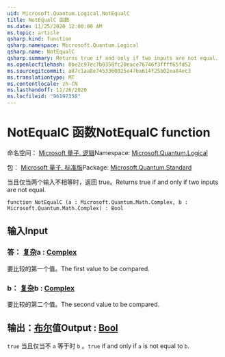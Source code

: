 ```yaml
---
uid: Microsoft.Quantum.Logical.NotEqualC
title: NotEqualC 函数
ms.date: 11/25/2020 12:00:00 AM
ms.topic: article
qsharp.kind: function
qsharp.namespace: Microsoft.Quantum.Logical
qsharp.name: NotEqualC
qsharp.summary: Returns true if and only if two inputs are not equal.
ms.openlocfilehash: 0be2c97ec7b0350fc20eace76746f3ffff65fd52
ms.sourcegitcommit: a87c1aa8e7453360025e47ba614f25b02ea84ec3
ms.translationtype: MT
ms.contentlocale: zh-CN
ms.lasthandoff: 11/26/2020
ms.locfileid: "96197358"
---
```

# <a name="notequalc-function"></a><span data-ttu-id="eeabb-102">NotEqualC 函数</span><span class="sxs-lookup"><span data-stu-id="eeabb-102">NotEqualC function</span></span>

<span data-ttu-id="eeabb-103">命名空间： [Microsoft 量子. 逻辑](xref:Microsoft.Quantum.Logical)</span><span class="sxs-lookup"><span data-stu-id="eeabb-103">Namespace: [Microsoft.Quantum.Logical](xref:Microsoft.Quantum.Logical)</span></span>

<span data-ttu-id="eeabb-104">包： [Microsoft 量子. 标准版](https://nuget.org/packages/Microsoft.Quantum.Standard)</span><span class="sxs-lookup"><span data-stu-id="eeabb-104">Package: [Microsoft.Quantum.Standard](https://nuget.org/packages/Microsoft.Quantum.Standard)</span></span>


<span data-ttu-id="eeabb-105">当且仅当两个输入不相等时，返回 true。</span><span class="sxs-lookup"><span data-stu-id="eeabb-105">Returns true if and only if two inputs are not equal.</span></span>

```qsharp
function NotEqualC (a : Microsoft.Quantum.Math.Complex, b : Microsoft.Quantum.Math.Complex) : Bool
```


## <a name="input"></a><span data-ttu-id="eeabb-106">输入</span><span class="sxs-lookup"><span data-stu-id="eeabb-106">Input</span></span>

### <a name="a--complex"></a><span data-ttu-id="eeabb-107">答： [复杂](xref:Microsoft.Quantum.Math.Complex)</span><span class="sxs-lookup"><span data-stu-id="eeabb-107">a : [Complex](xref:Microsoft.Quantum.Math.Complex)</span></span>

<span data-ttu-id="eeabb-108">要比较的第一个值。</span><span class="sxs-lookup"><span data-stu-id="eeabb-108">The first value to be compared.</span></span>


### <a name="b--complex"></a><span data-ttu-id="eeabb-109">b： [复杂](xref:Microsoft.Quantum.Math.Complex)</span><span class="sxs-lookup"><span data-stu-id="eeabb-109">b : [Complex](xref:Microsoft.Quantum.Math.Complex)</span></span>

<span data-ttu-id="eeabb-110">要比较的第二个值。</span><span class="sxs-lookup"><span data-stu-id="eeabb-110">The second value to be compared.</span></span>



## <a name="output--bool"></a><span data-ttu-id="eeabb-111">输出：[布尔](xref:microsoft.quantum.lang-ref.bool)值</span><span class="sxs-lookup"><span data-stu-id="eeabb-111">Output : [Bool](xref:microsoft.quantum.lang-ref.bool)</span></span>

<span data-ttu-id="eeabb-112">`true` 当且仅当不 `a` 等于时 `b` 。</span><span class="sxs-lookup"><span data-stu-id="eeabb-112">`true` if and only if `a` is not equal to `b`.</span></span>